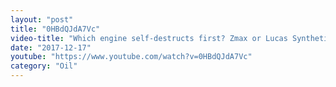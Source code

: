 ```yaml
---
layout: "post"
title: "0HBdQJdA7Vc"
video-title: "Which engine self-destructs first? Zmax or Lucas Synthetic?"
date: "2017-12-17"
youtube: "https://www.youtube.com/watch?v=0HBdQJdA7Vc"
category: "Oil"
---
```

<div class="space-y-1"></div>